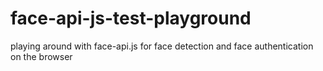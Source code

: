 # face-api-js-test-playground
playing around with face-api.js for face detection and face authentication on the browser

